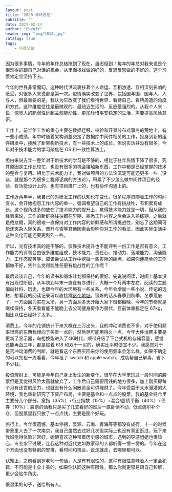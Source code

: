 ```yaml
---
layout: post
title: "2020 年终总结"
subtitle: ""
date: 2021-02-14
author: "ChenJY"
header-img: "img/2018.jpg"
catalog: true
tags: 
    - 年度总结
---
```


因为很多事情，今年的年终总结拖到了现在，虽迟但到！每年的年总对我来说是个很难得的跟自己对话的机会，从里面找找做的好的，反思反思做的不好的，这个习惯肯定会坚持下去。

今年的世界非常魔幻，这种时代洪流裹挟着个人命运、互相渗透、互相深刻影响的感受，对很多人来说都是第一次。疫情确实改变了世界，包括国与国、国与人、人与人，但最重要的是，我认为它改变了我们看待世界、看待自己、看待周遭的角度和方式，这种维度往往是最微观的、最贴近生活的、反应最强烈的。从我个人来说：惊觉人的脆弱性远超主观能动性，更加珍惜平安稳定的生活，需要提高风险意识。

工作上，前半年工作的重心主要在数据迁移、校验和开垦分布式事务的荒地上，有一些小成绩，年中时随着架构调整交接了数据库中间件相关的工作，投身到新的组件研发中，接触了新架构新技术，有一些技术上的成长，但说实话并没有很多。今年对于技术能力的学习聚焦在 OS 和一致性算法上。

坦白来说去年一整年对于新技术的学习是不够的，相比于往年热情下降了很多，究其原因是工作比较忙，也没有很多的机会接触新东西，工作中都是已经掌握的技术的整合与复用。相比于技术能力上，我对做项目的方法论沉淀可能还更多一些（没错，就是那个为很多工程师诟病的方法论），积累了不少怎么做中间件项目的经验，有功能设计上的，也有项目推广上的，也有协作沟通上的。

工作近两年半，我自己的对研发工作的认知也在变化，很多程序员随着工作的时间变长，会开始抱怨工作内容的单一，强调希望自己的工作有挑战性，有积累有成长。这个视角过多的放在了技术能力的提升上，觉得技术能力就是一切，但从我的经验来说，工作的新鲜感往往都在早期，熟悉工作内容之后会进入熟练期，之后就是倦怠期，真的很难一直保持对工作内容的新鲜感和所谓挑战性，别忘了这期间可能还夹杂人际关系、晋升与否等其他因素会影响你对工作的看法，因此实际生活中这种变化可能还要更剧烈一些。

所以，光有技术真的是不够的，仅靠技术提升也不能评判一份工作是否有意义，工作能力的评判会由很多维度组成，技术能力、责任心、推动力、落地能力、沟通能力、工作态度等等，应该尝试从工作中挖掘一些实际的痛点，如果你连简单的工作都做不好，凭什么觉得能胜任更有挑战性的工作呢？

最后谈谈自己，今年的读书和锻炼计划都保持的很好。先说说阅读，时间上基本没有出现过断层，从年初到年末一直在有序进行，大概一个月两本左右，阅读的主题偏向社科、历史，也跟今年的大环境有一些关系，今年会增加一些小说、传记的选材，想看我的阅读记录可以直接跳[这个地址](https://chenjiayang.me/c_study/)。锻炼的话从春季到秋季，冬季荒废了，一方面因为实在太冷，另一方面从冬天开始大家下班都偏晚，今年的节奏就是继续保持，冬天看看能不能晚上去公司健身房作为替代，目前体重稳定在 67kg，相比以往已经好了太多。

消费上，今年的花销统计下来大概在三万出头，我的冲动消费也不多，对于使用频率很高的东西我倾向于买贵一点的，然后尽可能用得久一点。今年大件消费主要是更新了显示器，鸟枪换炮进入了4K时代，顺带升级了下台式机的存储容量，感觉还能再战三年，都是趁着 618 和双十一买的，确实比平时便宜不少。我感觉对于是否冲动消费的判断，就是看这个东西买回来你的使用频率会怎么样，如果不确定的可以先租一周看看，今年租了 switch 和 apple watch，成功帮自己解毒，省下不少钱。

投资理财上，可能是今年自己身上发生的新变化，很早在大学里玩过一段时间的股票但是我觉得风险太高就放弃了，工作后自己需要用钱的地方很多，加上刚买房每个月有还贷的压力，也就没有什么闲散资金可供理财了。今年受益于大水漫灌的大环境，我也重新研究了下资产布局，主要是基金和一点点的股票，我的基金持仓里主要分几个部分，宽指（35%）+行业指数（15%）+混合/股债平衡（40%）+债券（10%）；股票的话我只是买了几支看好的然后一直卧倒不动，低点偶尔补个仓，但股票里我只放了一点点钱，主要是图个好玩。

旅行上，今年很遗憾，基本停摆，婺源、云南、青海等等都没有成行，十一的时候带家里人去了一次南京，我自己虽然去过好几次但实际上也没有真正逛过，玩下来我妈觉得体验非常好，她很喜欢这种带着历史感的城市，遇到的导游姐姐也很热心，专业水平过硬，连我这种对近代史如数家珍的人都听得一愣一愣的。今年在这个方面也没有特别的安排，看时间和机会，说走就走，去哪里都可以。

认知上，之前看到罗老师一句话，人是有有限性的，这种有限性意味着人一定会犯错，不可能是十全十美的，如果你认同这种有限性，那么你就更容易跟自己和解，更少会钻牛角尖。

很温柔的句子，送给所有人。





